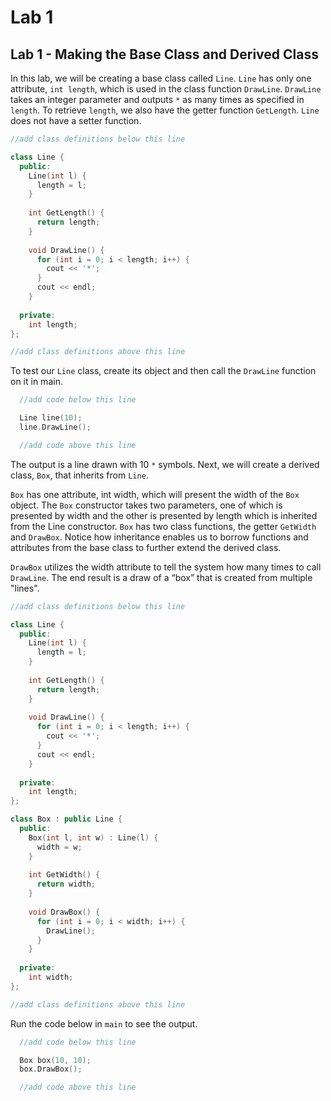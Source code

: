 # Lab 1
## Lab 1 - Making the Base Class and Derived Class
In this lab, we will be creating a base class called `Line`. `Line` has only one attribute, `int length`, which is used in the class function `DrawLine`. `DrawLine` takes an integer parameter and outputs `*` as many times as specified in `length`. To retrieve `length`, we also have the getter function `GetLength`. `Line` does not have a setter function.

```cpp
//add class definitions below this line

class Line {
  public:
    Line(int l) {
      length = l;
    }
  
    int GetLength() {
      return length;
    }
  
    void DrawLine() {
      for (int i = 0; i < length; i++) {
        cout << '*';
      }
      cout << endl;
    }
  
  private:
    int length;
};

//add class definitions above this line
```

To test our `Line` class, create its object and then call the `DrawLine` function on it in main.

```cpp
  //add code below this line

  Line line(10);
  line.DrawLine();

  //add code above this line
```

The output is a line drawn with 10 `*` symbols. Next, we will create a derived class, `Box`, that inherits from `Line`.

`Box` has one attribute, int width, which will present the width of the `Box` object. The `Box` constructor takes two parameters, one of which is presented by width and the other is presented by length which is inherited from the Line constructor. `Box` has two class functions, the getter `GetWidth` and `DrawBox`. Notice how inheritance enables us to borrow functions and attributes from the base class to further extend the derived class.

`DrawBox` utilizes the width attribute to tell the system how many times to call `DrawLine`. The end result is a draw of a “box” that is created from multiple "lines".

```cpp
//add class definitions below this line

class Line {
  public:
    Line(int l) {
      length = l;
    }
  
    int GetLength() {
      return length;
    }
  
    void DrawLine() {
      for (int i = 0; i < length; i++) {
        cout << '*';
      }
      cout << endl;
    }
  
  private:
    int length;
};

class Box : public Line {
  public:
    Box(int l, int w) : Line(l) {
      width = w;
    }
  
    int GetWidth() {
      return width;
    }
  
    void DrawBox() {
      for (int i = 0; i < width; i++) {
        DrawLine();
      }
    }
  
  private:
    int width;
};

//add class definitions above this line
```

Run the code below in `main` to see the output.

```cpp
  //add code below this line

  Box box(10, 10);
  box.DrawBox();

  //add code above this line
```



